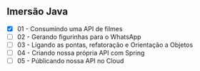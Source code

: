 ## Imersão Java
  + [x] 01 - Consumindo uma API de filmes
  + [ ] 02 - Gerando figurinhas para o WhatsApp
  + [ ] 03 - Ligando as pontas, refatoração e Orientação a Objetos
  + [ ] 04 - Criando nossa própria API com Spring
  + [ ] 05 - Públicando nossa API no Cloud

